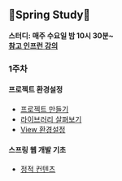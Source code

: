 ## 🌱Spring Study🌻
**스터디: 매주 수요일 밤 10시 30분~**
<br>
**[참고 인프런 강의](https://www.inflearn.com/course/%EC%8A%A4%ED%94%84%EB%A7%81-%EC%9E%85%EB%AC%B8-%EC%8A%A4%ED%94%84%EB%A7%81%EB%B6%80%ED%8A%B8#)**
### 1주차
#### 프로젝트 환경설정 
- [프로젝트 만들기](https://github.com/Chedda98/Spring-is-spring/blob/main/1%EC%A3%BC%EC%B0%A8/%ED%94%84%EB%A1%9C%EC%A0%9D%ED%8A%B8%20%EB%A7%8C%EB%93%A4%EA%B8%B0.MD)
- [라이브러리 살펴보기](https://github.com/Chedda98/Spring-is-spring/blob/main/%EC%9D%B8%ED%94%84%EB%9F%B0%20%EA%B0%95%EC%9D%98/%EB%9D%BC%EC%9D%B4%EB%B8%8C%EB%9F%AC%EB%A6%AC%20%EC%82%B4%ED%8E%B4%EB%B3%B4%EA%B8%B0.md)
- [View 환경설정](https://github.com/Chedda98/Spring-is-spring/blob/main/%EC%9D%B8%ED%94%84%EB%9F%B0%20%EA%B0%95%EC%9D%98/View%20%ED%99%98%EA%B2%BD%EC%84%A4%EC%A0%95.md)

#### 스프링 웹 개발 기초
- [정적 컨텐츠](https://github.com/Chedda98/Spring-is-spring/blob/main/%EC%9D%B8%ED%94%84%EB%9F%B0%20%EA%B0%95%EC%9D%98/%EC%8A%A4%ED%94%84%EB%A7%81%20%EC%9B%B9%20%EA%B0%9C%EB%B0%9C%20%EA%B8%B0%EC%B4%88/%EC%A0%95%EC%A0%81%20%EC%BB%A8%ED%85%90%EC%B8%A0.md)

